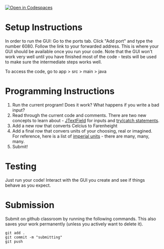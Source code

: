 [![Open in Codespaces](https://classroom.github.com/assets/launch-codespace-2972f46106e565e64193e422d61a12cf1da4916b45550586e14ef0a7c637dd04.svg)](https://classroom.github.com/open-in-codespaces?assignment_repo_id=21333758)
# Setup Instructions
In order to run the GUI:
Go to the ports tab. Click "Add port" and type the number 6080.
Follow the link to your forwarded address. This is where your GUI should be available once you run your code. Note that the GUI won't work very well until you have finished most of the code - tests will be used to make sure the intermediate steps works well. 

To access the code, go to app > src > main > java


# Programming Instructions

1. Run the current program! Does it work? What happens if you write a bad input?
2. Read through the current code and comments. There are two new concepts to learn about - [JTextField](https://www.tutorialspoint.com/swing/swing_jtextfield.htm) for inputs and [try/catch statements](https://www.w3schools.com/java/java_try_catch.asp). 
3. Add a new row that converts Celcius to Farenheight
4. Add a final row that convers units of your choosing, real or imagined. For reference, here is a list of [imperial units](https://en.wikipedia.org/wiki/Imperial_units) - there are many, many, many.
5. Submit!

# Testing
Just run your code! Interact with the GUI you create and see if things behave as you expect. 

# Submission
 Submit on github classroom by running the following commands. This also saves your work permanently (unless you actively want to delete it). 

```
git add . 
git commit -m "submitting"
git push
```
